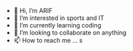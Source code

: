 - 👋 Hi, I’m ARIF
- 👀 I’m interested in sports and IT
- 🌱 I’m currently learning coding
- 💞️ I’m looking to collaborate on anything
- 📫 How to reach me ... s

<!---
SMArif143/SMArif143 is a ✨ special ✨ repository because its `README.md` (this file) appears on your GitHub profile.
You can click the Preview link to take a look at your changes.
--->
